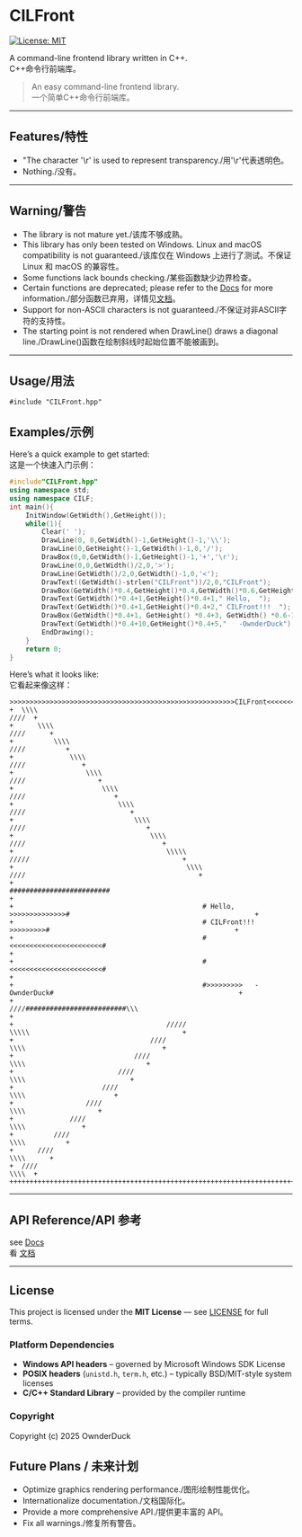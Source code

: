 # CILFront
[![License: MIT](https://img.shields.io/badge/License-MIT-yellow.svg)](https://opensource.org/licenses/MIT)

A command-line frontend library written in C++.\
C++命令行前端库。

> An easy command-line frontend library.\
> 一个简单C++命令行前端库。
---
## Features/特性
- "The character '\r' is used to represent transparency./用'\r'代表透明色。
- Nothing./没有。
---
## Warning/警告
- The library is not mature yet./该库不够成熟。
- This library has only been tested on Windows. Linux and macOS compatibility is not guaranteed./该库仅在 Windows 上进行了测试。不保证 Linux 和 macOS 的兼容性。
- Some functions lack bounds checking./某些函数缺少边界检查。
- Certain functions are deprecated; please refer to the [Docs](docs.md) for more information./部分函数已弃用，详情见[文档](docs.md)。
- Support for non-ASCII characters is not guaranteed./不保证对非ASCII字符的支持性。
- The starting point is not rendered when DrawLine() draws a diagonal line./DrawLine()函数在绘制斜线时起始位置不能被画到。
---
## Usage/用法
`#include "CILFront.hpp"`
## Examples/示例
Here’s a quick example to get started:\
这是一个快速入门示例：
```cpp
#include"CILFront.hpp"
using namespace std;
using namespace CILF;
int main(){
	InitWindow(GetWidth(),GetHeight());
	while(1){
		Clear(' ');
		DrawLine(0, 0,GetWidth()-1,GetHeight()-1,'\\');
		DrawLine(0,GetHeight()-1,GetWidth()-1,0,'/');
		DrawBox(0,0,GetWidth()-1,GetHeight()-1,'+','\r');
		DrawLine(0,0,GetWidth()/2,0,'>');
		DrawLine(GetWidth()/2,0,GetWidth()-1,0,'<');
		DrawText((GetWidth()-strlen("CILFront"))/2,0,"CILFront");
		DrawBox(GetWidth()*0.4,GetHeight()*0.4,GetWidth()*0.6,GetHeight()*0.6,'#','>');
		DrawText(GetWidth()*0.4+1,GetHeight()*0.4+1," Hello,  ");
		DrawText(GetWidth()*0.4+1,GetHeight()*0.4+2," CILFront!!!  ");
		DrawBox(GetWidth()*0.4+1, GetHeight() *0.4+3, GetWidth() *0.6-1, GetHeight() * 0.4+4, '<', '<');
		DrawText(GetWidth()*0.4+10,GetHeight()*0.4+5,"   -OwnderDuck");
		EndDrawing();
	}
	return 0;
}
```
Here’s what it looks like:\
它看起来像这样：
```
>>>>>>>>>>>>>>>>>>>>>>>>>>>>>>>>>>>>>>>>>>>>>>>>>>>>>>>>CILFront<<<<<<<<<<<<<<<<<<<<<<<<<<<<<<<<<<<<<<<<<<<<<<<<<<<<<<<<
+  \\\\                                                                                                          ////  +
+      \\\\                                                                                                  ////      +
+          \\\\                                                                                          ////          +
+              \\\\                                                                                  ////              +
+                  \\\\                                                                          ////                  +
+                      \\\\                                                                  ////                      +
+                          \\\\                                                          ////                          +
+                              \\\\                                                  ////                              +
+                                  \\\\                                          ////                                  +
+                                      \\\\\                                /////                                      +
+                                           \\\\                        ////                                           +
+                                               #########################                                              +
+                                               # Hello,  >>>>>>>>>>>>>>#                                              +
+                                               # CILFront!!!  >>>>>>>>>#                                              +
+                                               #<<<<<<<<<<<<<<<<<<<<<<<#                                              +
+                                               #<<<<<<<<<<<<<<<<<<<<<<<#                                              +
+                                               #>>>>>>>>>   -OwnderDuck#                                              +
+                                           ////#########################\\\                                           +
+                                      /////                                \\\\\                                      +
+                                  ////                                          \\\\                                  +
+                              ////                                                  \\\\                              +
+                          ////                                                          \\\\                          +
+                      ////                                                                  \\\\                      +
+                  ////                                                                          \\\\                  +
+              ////                                                                                  \\\\              +
+          ////                                                                                          \\\\          +
+      ////                                                                                                  \\\\      +
+  ////                                                                                                          \\\\  +
++++++++++++++++++++++++++++++++++++++++++++++++++++++++++++++++++++++++++++++++++++++++++++++++++++++++++++++++++++++++
```
---
## API Reference/API 参考
see [Docs](docs.md)\
看 [文档](docs.md)

---
## License
This project is licensed under the **MIT License** — see [LICENSE](LICENSE) for full terms.
### Platform Dependencies
- **Windows API headers** – governed by Microsoft Windows SDK License  
- **POSIX headers** (`unistd.h`, `term.h`, etc.) – typically BSD/MIT-style system licenses  
- **C/C++ Standard Library** – provided by the compiler runtime
### Copyright
Copyright (c) 2025 OwnderDuck
## Future Plans / 未来计划
- Optimize graphics rendering performance./图形绘制性能优化。
- Internationalize documentation./文档国际化。
- Provide a more comprehensive API./提供更丰富的 API。
- Fix all warnings./修复所有警告。
